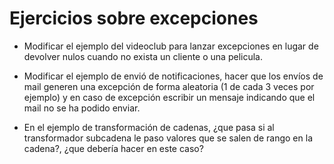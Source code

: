 # Ejercicios sobre excepciones #

  * Modificar el ejemplo del videoclub para lanzar excepciones en lugar de devolver nulos cuando no exista un cliente o una pelicula.

  * Modificar el ejemplo de envió de notificaciones, hacer que los envíos de mail generen una excepción de forma aleatoria (1 de cada 3 veces por ejemplo) y en caso de excepción escribir un mensaje indicando que el mail no se ha podido enviar.

  * En el ejemplo de transformación de cadenas, ¿que pasa si al transformador subcadena le paso valores que se salen de rango en la cadena?, ¿que debería hacer en este caso?